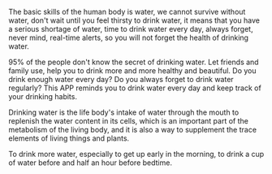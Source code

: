 The basic skills of the human body is water, we cannot survive without water, don't wait until you feel thirsty to drink water, it means that you have a serious shortage of water, time to drink water every day, always forget, never mind, real-time alerts, so you will not forget the health of drinking water.

95% of the people don't know the secret of drinking water. Let friends and family use, help you to drink more and more healthy and beautiful. Do you drink enough water every day? Do you always forget to drink water regularly? This APP reminds you to drink water every day and keep track of your drinking habits.

Drinking water is the life body's intake of water through the mouth to replenish the water content in its cells, which is an important part of the metabolism of the living body, and it is also a way to supplement the trace elements of living things and plants.

To drink more water, especially to get up early in the morning, to drink a cup of water before and half an hour before bedtime.
